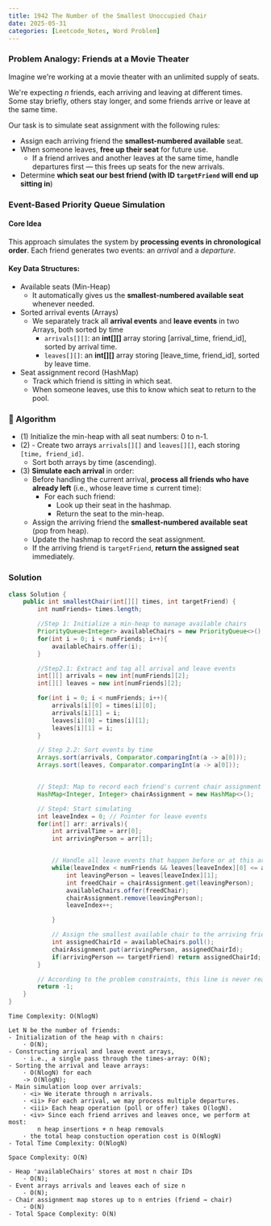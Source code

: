 ```yaml
---
title: 1942 The Number of the Smallest Unoccupied Chair
date: 2025-05-31
categories: [Leetcode_Notes, Word Problem]
---
```


### Problem Analogy: Friends at a Movie Theater
Imagine we're working at a movie theater with an unlimited supply of seats.

We're expecting *n* friends, each arriving and leaving at different times. Some stay briefly, others stay longer, and some friends arrive or leave at the same time.

Our task is to simulate seat assignment with the following rules:
- Assign each arriving friend the **smallest-numbered available** seat.
- When someone leaves, **free up their seat** for future use. 
  - If a friend arrives and another leaves at the same time, handle departures first — this frees up seats for the new arrivals.
- Determine **which seat our best friend (with ID ```targetFriend``` will end up sitting in**)
  
### Event-Based Priority Queue Simulation
#### Core Idea
This approach simulates the system by **processing events in chronological order**. Each friend generates two events: an *arrival* and a *departure*.

#### Key Data Structures:
- Available seats (Min-Heap)
  - It automatically gives us the **smallest-numbered available seat** whenever needed.
- Sorted arrival events (Arrays)
  - We separately track all **arrival events** and **leave events** in two Arrays, both sorted by time
    - ```arrivals[][]```: an **int[][]** array storing [arrival_time, friend_id], sorted by arrival time.
    - ```leaves[][]```: an **int[][]** array storing [leave_time, friend_id], sorted by leave time.
- Seat assignment record (HashMap)
  - Track which friend is sitting in which seat.
  - When someone leaves, use this to know which seat to return to the pool.
  
### 📌 Algorithm
- (1) Initialize the min-heap with all seat numbers: 0 to n-1.
- (2) - Create two arrays `arrivals[][]` and `leaves[][]`, each storing `[time, friend_id]`.
   - Sort both arrays by time (ascending).
- (3) **Simulate each arrival** in order:
   - Before handling the current arrival, **process all friends who have already left** (i.e., whose leave time ≤ current time):
     - For each such friend:
       - Look up their seat in the hashmap.
       - Return the seat to the min-heap.
   - Assign the arriving friend the **smallest-numbered available seat** (pop from heap).
   - Update the hashmap to record the seat assignment.
   - If the arriving friend is `targetFriend`, **return the assigned seat** immediately.
  
### Solution
```java
class Solution {
    public int smallestChair(int[][] times, int targetFriend) {
        int numFriends= times.length;

        //Step 1: Initialize a min-heap to manage available chairs
        PriorityQueue<Integer> availableChairs = new PriorityQueue<>();
        for(int i = 0; i < numFriends; i++){
            availableChairs.offer(i);
        }

        //Step2.1: Extract and tag all arrival and leave events
        int[][] arrivals = new int[numFriends][2]; 
        int[][] leaves = new int[numFriends][2];  

        for(int i = 0; i < numFriends; i++){
            arrivals[i][0] = times[i][0];
            arrivals[i][1] = i;
            leaves[i][0] = times[i][1];
            leaves[i][1] = i;
        }

        // Step 2.2: Sort events by time
        Arrays.sort(arrivals, Comparator.comparingInt(a -> a[0]));
        Arrays.sort(leaves, Comparator.comparingInt(a -> a[0]));


        // Step3: Map to record each friend's current chair assignment
        HashMap<Integer, Integer> chairAssignment = new HashMap<>();

        // Step4: Start simulating
        int leaveIndex = 0; // Pointer for leave events
        for(int[] arr: arrivals){
            int arrivalTime = arr[0];
            int arrivingPerson = arr[1];


            // Handle all leave events that happen before or at this arrival time
            while(leaveIndex < numFriends && leaves[leaveIndex][0] <= arrivalTime){
                int leavingPerson = leaves[leaveIndex][1];
                int freedChair = chairAssignment.get(leavingPerson);
                availableChairs.offer(freedChair);
                chairAssignment.remove(leavingPerson);
                leaveIndex++;

            }

            // Assign the smallest available chair to the arriving friend
            int assignedChairId = availableChairs.poll();
            chairAssignment.put(arrivingPerson, assignedChairId);
            if(arrivingPerson == targetFriend) return assignedChairId;
        }

        // According to the problem constraints, this line is never reached
        return -1; 
    }
}
```
```
Time Complexity: O(NlogN)

Let N be the number of friends:
- Initialization of the heap with n chairs: 
    · O(N);
- Constructing arrival and leave event arrays,
    · i.e., a single pass through the times-array: O(N);
- Sorting the arrival and leave arrays: 
    · O(NlogN) for each 
    -> O(NlogN);
- Main simulation loop over arrivals: 
    · <i> We iterate through n arrivals. 
    · <ii> For each arrival, we may process multiple departures. 
    · <iii> Each heap operation (poll or offer) takes O(logN).
    · <iv> Since each friend arrives and leaves once, we perform at most: 
        n heap insertions + n heap removals
    · the total heap constuction operation cost is O(NlogN)
- Total Time Complexity: O(NlogN)

Space Complexity: O(N)

- Heap 'availableChairs' stores at most n chair IDs 
    - O(N);
- Event arrays arrivals and leaves each of size n
    - O(N);
- Chair assignment map stores up to n entries (friend → chair)
    - O(N)
- Total Space Complexity: O(N)
